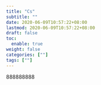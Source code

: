 ```yaml
---
title: "Cs"
subtitle: ""
date: 2020-06-09T10:57:22+08:00
lastmod: 2020-06-09T10:57:22+08:00
draft: false
toc:
  enable: true
weight: false
categories: [""]
tags: [""]
---
```


888888888